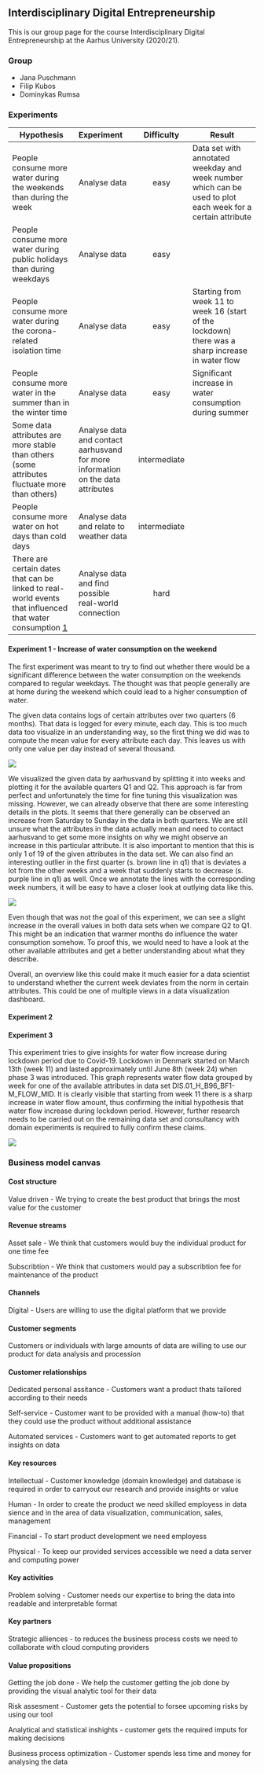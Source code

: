 ## Interdisciplinary Digital Entrepreneurship

This is our group page for the course Interdisciplinary Digital Entrepreneurship at the Aarhus University (2020/21).

### Group

- Jana Puschmann
- Filip Kubos
- Dominykas Rumsa


### Experiments


| Hypothesis        | Experiment           | Difficulty  |  Result |
| ----------------- |:--------------------|:-----------:| ------- |
| People consume more water during the weekends than during the week | Analyse data | easy | Data set with annotated weekday and week number which can be used to plot each week for a certain attribute |
| People consume more water during public holidays than during weekdays | Analyse data | easy |         |
| People consume more water during the corona-related isolation time | Analyse data | easy | Starting from week 11 to week 16 (start of the lockdown) there was a sharp increase in water flow |
| People consume more water in the summer than in the winter time | Analyse data | easy | Significant increase in water consumption during summer |
| Some data attributes are more stable than others (some attributes fluctuate more than others) | Analyse data and contact aarhusvand for more information on the data attributes | intermediate |         |
| People consume more water on hot days than cold days | Analyse data and relate to weather data | intermediate |         |
| There are certain dates that can be linked to real-world events that influenced that water consumption [1]| Analyse data and find possible real-world connection | hard |         |

[1]: https://www.dst.dk/

#### Experiment 1 - Increase of water consumption on the weekend

The first experiment was meant to try to find out whether there would be a significant difference between the water consumption on the weekends compared to regular weekdays. The thought was that people generally are at home during the weekend which could lead to a higher consumption of water. 

The given data contains logs of certain attributes over two quarters (6 months). That data is logged for every minute, each day. This is too much data too visualize in an understanding way, so the first thing we did was to compute the mean value for every attribute each day. This leaves us with only one value per day instead of several thousand.

<img src="images/experiment1/annotations_z80.png">

We visualized the given data by aarhusvand by splitting it into weeks and plotting it for the available quarters Q1 and Q2. This approach is far from perfect and unfortunately the time for fine tuning this visualization was missing. However, we can already observe that there are some interesting details in the plots. It seems that there generally can be observed an increase from Saturday to Sunday in the data in both quarters. We are still unsure what the attributes in the data actually mean and need to contact aarhusvand to get some more insights on why we might observe an increase in this particular attribute. It is also important to mention that this is only 1 of 19 of the given attributes in the data set. We can also find an interesting outlier in the first quarter (s. brown line in q1) that is deviates a lot from the other weeks and a week that suddenly starts to decrease (s. purple line in q1) as well. Once we annotate the lines with the corresponding week numbers, it will be easy to have a closer look at outlying data like this.

<img src="images/experiment1/annotations_z105.png">

Even though that was not the goal of this experiment, we can see a slight increase in the overall values in both data sets when we compare Q2 to Q1. This might be an indication that warmer months do influence the water consumption somehow. To proof this, we would need to have a look at the other available attributes and get a better understanding about what they describe.

Overall, an overview like this could make it much easier for a data scientist to understand whether the current week deviates from the norm in certain attributes. This could be one of multiple views in a data visualization dashboard.

#### Experiment 2

#### Experiment 3

This experiment tries to give insights for water flow increase during lockdown period due to Covid-19. Lockdown in Denmark started on March 13th (week 11) and lasted approximately until June 8th (week 24) when phase 3 was introduced. This graph represents water flow data grouped by week for one of the available attributes in data set DIS.01_H_B96_BF1-M_FLOW_MID. It is clearly visible that starting from week 11 there is a sharp increase in water flow amount, thus confirming the initial hypothesis that water flow increase during lockdown period. However, further research needs to be carried out on the remaining data set and consultancy with domain experiments is required to fully confirm these claims.

<img src="images/experiment3/corona.png">

### Business model canvas

#### Cost structure
Value driven - We trying to create the best product that brings the most value for the customer

#### Revenue streams
Asset sale - We think that customers would buy the individual product for one time fee

Subscribtion - We think that customers would pay a subscribtion fee for maintenance of the product

#### Channels
Digital - Users are willing to use the digital platform that we provide

#### Customer segments
Customers or individuals with large amounts of data are willing to use our product for data analysis and procession

#### Customer relationships
Dedicated personal assitance - Customers want a product thats tailored according to their needs

Self-service - Customer want to be provided with a manual (how-to) that they could use the product without additional assistance

Automated services - Customers want to get automated reports to get insights on data

#### Key resources
Intellectual - Customer knowledge (domain knowledge) and database is required in order to carryout our research and provide insights or value

Human - In order to create the product we need skilled employess in data sience and in the area of data visualization, communication, sales, management

Financial - To start product development we need employess

Physical - To keep our provided services accessible we need a data server and computing power

#### Key activities
Problem solving - Customer needs our expertise to bring the data into readable and interpretable format

#### Key partners
Strategic alliences - to reduces the business process costs we need to collaborate with cloud computing providers

#### Value propositions
Getting the job done - We help the customer getting the job done by providing the visual analytic tool for their data

Risk assesment - Customer gets the potential to forsee upcoming risks by using our tool

Analytical and statistical inshights - customer gets the required imputs for making decisions

Business process optimization - Customer spends less time and money for analysing the data

